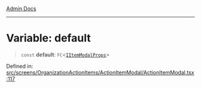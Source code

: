 [Admin Docs](/)

***

# Variable: default

> `const` **default**: `FC`\<[`IItemModalProps`](screens\OrganizationActionItems\ActionItemModal\ActionItemModal\README\interfaces\IItemModalProps.md)\>

Defined in: [src/screens/OrganizationActionItems/ActionItemModal/ActionItemModal.tsx:117](https://github.com/PalisadoesFoundation/talawa-admin/blob/main/src/screens/OrganizationActionItems/ActionItemModal/ActionItemModal.tsx#L117)
